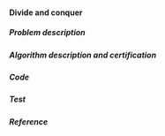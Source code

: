 #### Divide and conquer

##### Problem description

##### Algorithm description and certification

##### Code

##### Test

##### Reference